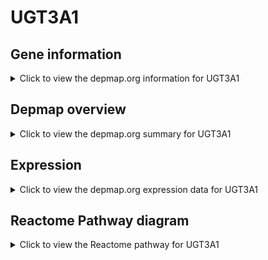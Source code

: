 <h1>UGT3A1</h1>

<h2>Gene information</h2>
<details>
  <summary>Click to view the depmap.org information for UGT3A1</summary>
  <p><a href="https://depmap.org/portal/gene/UGT3A1?tab=about" target="_BLANK">Open page in a new tab...</a></p>
  <iframe src="https://depmap.org/portal/gene/UGT3A1?tab=about" style="border:none;width:100%;height:800px"></iframe>
</details>

<h2>Depmap overview</h2>
<details>
  <summary>Click to view the depmap.org summary for UGT3A1</summary>
  <p><a href="https://depmap.org/portal/gene/UGT3A1?tab=overview" target="_BLANK">Open page in a new tab...</a></p>
  <iframe src="https://depmap.org/portal/gene/UGT3A1?tab=overview" style="border:none;width:100%;height:800px"></iframe>
</details>

<h2>Expression</h2>
<details>
  <summary>Click to view the depmap.org expression data for UGT3A1</summary>
  <p><a href="https://depmap.org/portal/gene/UGT3A1?tab=characterization" target="_BLANK">Open page in a new tab...</a></p>
  <iframe src="https://depmap.org/portal/gene/UGT3A1?tab=characterization" style="border:none;width:100%;height:800px"></iframe>
</details>



<h2>Reactome Pathway diagram</h2>
<details>
  <summary>Click to view the Reactome pathway for UGT3A1</summary>
  <p><a href="https://reactome.org/PathwayBrowser/#/R-HSA-156588" target="_BLANK">Open page in a new tab...</a></p>
  <p>Glucuronidation</p>
<iframe src="https://reactome.org/PathwayBrowser/#/R-HSA-156588" style="border:none;width:100%;height:800px"></iframe>
</details>



